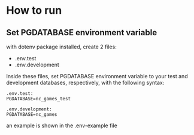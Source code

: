 # How to run

## Set PGDATABASE environment variable

with dotenv package installed, create 2 files:

- .env.test
- .env.development

Inside these files, set PGDATABASE environment variable to your test and development databases, respectively, with the following syntax:

    .env.test:
    PGDATABASE=nc_games_test

    .env.development:
    PGDATABASE=nc_games

an example is shown in the .env-example file